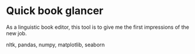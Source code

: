 # Quick book glancer
As a linguistic book editor, this tool is to give me the first impressions of the new job.

nltk, pandas, numpy, matplotlib, seaborn
